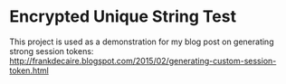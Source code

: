 # Encrypted Unique String Test

This project is used as a demonstration for my blog post on generating strong session tokens: 
http://frankdecaire.blogspot.com/2015/02/generating-custom-session-token.html
